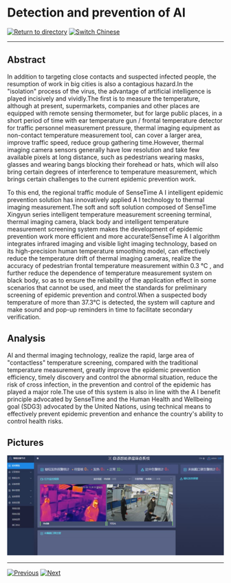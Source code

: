 # Detection and prevention of AI

[![Return to directory](http://img.shields.io/badge/Click-Back-875A7B.svg?style=flat&colorA=8F8F8F)](/)
[![Switch Chinese](http://img.shields.io/badge/Switch-Chinese-875A7B.svg?style=flat&colorA=8F8F8F)](https://doc.shanghaiopen.org.cn/case/3/4.html)

----------

## Abstract

In addition to targeting close contacts and suspected infected people, the resumption of work in big cities is also a contagious hazard.In the "isolation" process of the virus, the advantage of artificial intelligence is played incisively and vividly.The first is to measure the temperature, although at present, supermarkets, companies and other places are equipped with remote sensing thermometer, but for large public places, in a short period of time with ear temperature gun / frontal temperature detector for traffic personnel measurement pressure, thermal imaging equipment as non-contact temperature measurement tool, can cover a larger area, improve traffic speed, reduce group gathering time.However, thermal imaging camera sensors generally have low resolution and take few available pixels at long distance, such as pedestrians wearing masks, glasses and wearing bangs blocking their forehead or hats, which will also bring certain degrees of interference to temperature measurement, which brings certain challenges to the current epidemic prevention work.



To this end, the regional traffic module of SenseTime A I intelligent epidemic prevention solution has innovatively applied A I technology to thermal imaging measurement.The soft and soft solution composed of SenseTime Xingyun series intelligent temperature measurement screening terminal, thermal imaging camera, black body and intelligent temperature measurement screening system makes the development of epidemic prevention work more efficient and more accurate!SenseTime A I algorithm integrates infrared imaging and visible light imaging technology, based on its high-precision human temperature smoothing model, can effectively reduce the temperature drift of thermal imaging cameras, realize the accuracy of pedestrian frontal temperature measurement within 0.3	℃ , and further reduce the dependence of temperature measurement system on black body, so as to ensure the reliability of the application effect in some scenarios that cannot be used, and meet the standards for preliminary screening of epidemic prevention and control.When a suspected body temperature of more than 37.3℃ is detected, the system will capture and make sound and pop-up reminders in time to facilitate secondary verification.



## Analysis

AI and thermal imaging technology, realize the rapid, large area of "contactless" temperature screening, compared with the traditional temperature measurement, greatly improve the epidemic prevention efficiency, timely discovery and control the abnormal situation, reduce the risk of cross infection, in the prevention and control of the epidemic has played a major role.The use of this system is also in line with the A I benefit principle advocated by SenseTime and the Human Health and Wellbeing goal (SDG3) advocated by the United Nations, using technical means to effectively prevent epidemic prevention and enhance the country's ability to control health risks.


## Pictures

![图片](3.5.1.jpg)




----------
 [![Previous](http://img.shields.io/badge/View-Previous-875A7B.svg?style=flat&colorA=8F8F8F)](https://doc.shanghaiopen.org.cn/case/3/en_3.html)
 [![Next](http://img.shields.io/badge/View-Next-875A7B.svg?style=flat&colorA=8F8F8F)](https://doc.shanghaiopen.org.cn/case/3/en_5.html)

